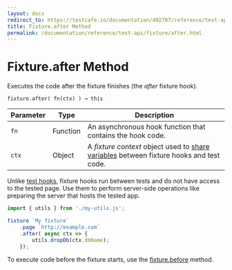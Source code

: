 ```yaml
---
layout: docs
redirect_to: https://testcafe.io/documentation/402787/reference/test-api/fixture/after
title: Fixture.after Method
permalink: /documentation/reference/test-api/fixture/after.html
---
```

# Fixture.after Method

Executes the code after the fixture finishes (the *after* fixture hook).

```text
fixture.after( fn(ctx) ) → this
```

Parameter | Type     | Description
--------- | -------- | ---------------------------------------------------------------------------
`fn`      | Function | An asynchronous hook function that contains the hook code.
`ctx`     | Object   | A *fixture context* object used to [share variables](../../../guides/basic-guides/organize-tests.md#share-variables-between-fixture-hooks-and-test-code) between fixture hooks and test code.

Unlike [test hooks](../../../guides/basic-guides/organize-tests.md#test-hooks), fixture hooks run between tests and do not have access to the tested page. Use them to perform server-side operations like preparing the server that hosts the tested app.

```js
import { utils } from './my-utils.js';

fixture `My fixture`
    .page `http://example.com`
    .after( async ctx => {
        utils.dropDb(ctx.dbName);
    });
```

To execute code before the fixture starts, use the [fixture.before](before.md) method.
